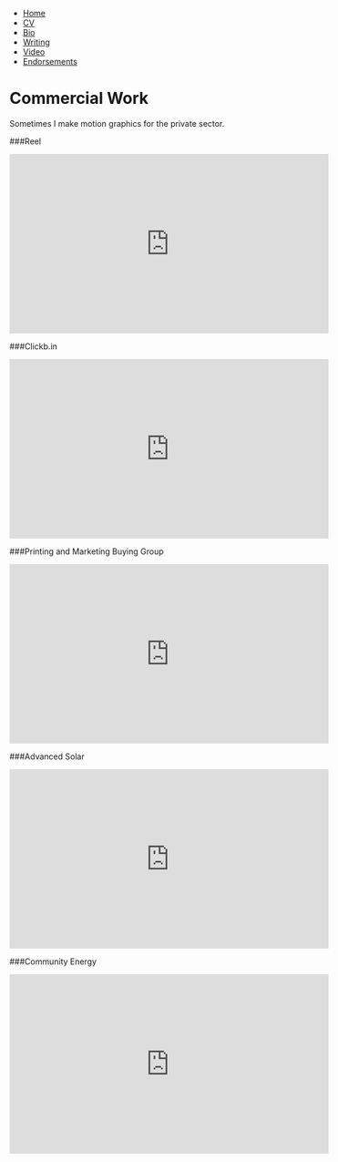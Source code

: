 * [Home](/)
* <a href="/cv.pdf" target="_blank">CV</a>
* [Bio](/bio.html)
* [Writing](/writing.html)
* [Video](/video.html)
* [Endorsements](/endorsements.html)

# Commercial Work
Sometimes I make motion graphics for the private sector.

###Reel
<iframe width="560" height="315" src="http://www.youtube.com/embed/Lt5m77-mynw" frameborder="0" allowfullscreen></iframe>

###Clickb.in
<iframe width="560" height="315" src="http://www.youtube.com/embed/ko96jkiJybA?list=UUv2rfbkpyCo3L4VkMWCeDdw" frameborder="0" allowfullscreen></iframe>

###Printing and Marketing Buying Group
<iframe width="560" height="315" src="http://www.youtube.com/embed/l3bBt539RD0" frameborder="0" allowfullscreen></iframe>

###Advanced Solar
<iframe width="560" height="315" src="http://www.youtube.com/embed/l3bBt539RD0?list=UUv2rfbkpyCo3L4VkMWCeDdw" frameborder="0" allowfullscreen></iframe>

###Community Energy
<iframe width="560" height="315" src="http://www.youtube.com/embed/HIFMfw46bPc?list=UUv2rfbkpyCo3L4VkMWCeDdw" frameborder="0" allowfullscreen></iframe>


